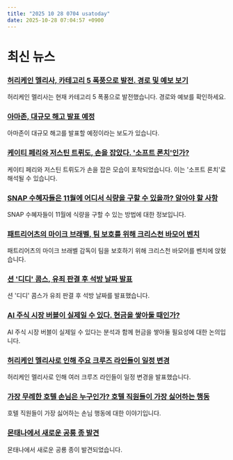 ```yaml
---
title: "2025 10 28 0704 usatoday"
date: 2025-10-28 07:04:57 +0900
---
```


# 최신 뉴스

### [허리케인 멜리사, 카테고리 5 폭풍으로 발전. 경로 및 예보 보기](https://www.usatoday.com/story/news/weather/2025/10/27/hurricane-melissa-path-tracker-spaghetti-models/86925555007/)
 허리케인 멜리사는 현재 카테고리 5 폭풍으로 발전했습니다. 경로와 예보를 확인하세요.
### [아마존, 대규모 해고 발표 예정](https://www.usatoday.com/story/money/2025/10/27/amazon-layoffs-job-cuts/86934722007/)
 아마존이 대규모 해고를 발표할 예정이라는 보도가 있습니다.
### [케이티 페리와 저스틴 트뤼도, 손을 잡았다. '소프트 론치'인가?](https://www.usatoday.com/story/life/health-wellness/2025/10/27/katy-perry-justin-trudeau-soft-launch/86930698007/)
 케이티 페리와 저스틴 트뤼도가 손을 잡은 모습이 포착되었습니다. 이는 '소프트 론치'로 해석될 수 있습니다.
### [SNAP 수혜자들은 11월에 어디서 식량을 구할 수 있을까? 알아야 할 사항](https://www.usatoday.com/story/money/food/2025/10/27/snap-food-stamps-alternatives-november-2025-shutdown/86925616007/)
 SNAP 수혜자들이 11월에 식량을 구할 수 있는 방법에 대한 정보입니다.
### [패트리어츠의 마이크 브래벨, 팀 보호를 위해 크리스천 바모어 벤치](https://www.usatoday.com/story/sports/nfl/2025/10/27/mike-vrabel-christian-barmore-benching-patriots/86926604007/)
 패트리어츠의 마이크 브래벨 감독이 팀을 보호하기 위해 크리스천 바모어를 벤치에 앉혔습니다.
### [션 '디디' 콤스, 유죄 판결 후 석방 날짜 발표](https://www.usatoday.com/story/entertainment/celebrities/2025/10/27/diddy-prison-release-date/86932036007/)
 션 '디디' 콤스가 유죄 판결 후 석방 날짜를 발표했습니다.
### [AI 주식 시장 버블이 실제일 수 있다. 현금을 쌓아둘 때인가?](https://www.usatoday.com/story/money/2025/10/27/ai-stock-market-bubble-cash/86927868007/)
 AI 주식 시장 버블이 실제일 수 있다는 분석과 함께 현금을 쌓아둘 필요성에 대한 논의입니다.
### [허리케인 멜리사로 인해 주요 크루즈 라인들이 일정 변경](https://www.usatoday.com/story/travel/cruises/2025/10/27/hurricane-melissa-cruise-itinerary-changes/86928571007/)
 허리케인 멜리사로 인해 여러 크루즈 라인들이 일정 변경을 발표했습니다.
### [가장 무례한 호텔 손님은 누구인가? 호텔 직원들이 가장 싫어하는 행동](https://www.usatoday.com/story/travel/columnist/2025/10/27/hotel-etiquette-is-dead/86855454007/)
 호텔 직원들이 가장 싫어하는 손님 행동에 대한 이야기입니다.
### [몬태나에서 새로운 공룡 종 발견](https://www.usatoday.com/story/news/nation/2025/10/27/dome-headed-dinosaur-species-montana-study/86929064007/)
 몬태나에서 새로운 공룡 종이 발견되었습니다.